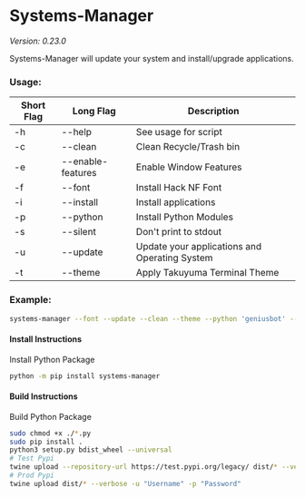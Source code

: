# Systems-Manager
*Version: 0.23.0*

Systems-Manager will update your system and install/upgrade applications.

### Usage:
| Short Flag | Long Flag         | Description                                   |
|------------|-------------------|-----------------------------------------------|
| -h         | --help            | See usage for script                          | 
| -c         | --clean           | Clean Recycle/Trash bin                       | 
| -e         | --enable-features | Enable Window Features                        | 
| -f         | --font            | Install Hack NF Font                          | 
| -i         | --install         | Install applications                          | 
| -p         | --python          | Install Python Modules                        | 
| -s         | --silent          | Don't print to stdout                         | 
| -u         | --update          | Update your applications and Operating System | 
| -t         | --theme           | Apply Takuyuma Terminal Theme                 | 

### Example:
```bash
systems-manager --font --update --clean --theme --python 'geniusbot' --install 'python3'
```

#### Install Instructions
Install Python Package

```bash
python -m pip install systems-manager
```

#### Build Instructions
Build Python Package

```bash
sudo chmod +x ./*.py
sudo pip install .
python3 setup.py bdist_wheel --universal
# Test Pypi
twine upload --repository-url https://test.pypi.org/legacy/ dist/* --verbose -u "Username" -p "Password"
# Prod Pypi
twine upload dist/* --verbose -u "Username" -p "Password"
```
